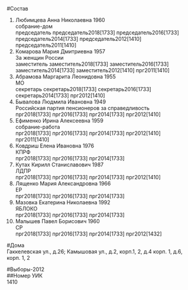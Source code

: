 #Состав  
1. Любимцева Анна Николаевна 1960  
    собрание-дом  
    председатель председатель2018[1733] председатель2016[1733] председатель2014[1733] председатель2012[1410] председатель2011[1410]  
2. Комарова Мария Дмитриевна 1957  
    За женщин России  
    заместитель заместитель2018[1733] заместитель2016[1733] заместитель2014[1733] заместитель2012[1410] прг2011[1410]  
3. Абрамова Маргарита Леонидовна 1955  
    МО  
    секретарь секретарь2018[1733] секретарь2016[1733] секретарь2014[1733] прг2012[1410]  
4. Бывалова Людмила Ивановна 1949  
    Российская партия пенсионеров за справедливость  
    прг2018[1733] прг2016[1733] прг2014[1733] прг2012[1410]  
5. Ефименко Ирина Алексеевна 1959  
    собрание-работа  
    прг2018[1733] прг2016[1733] прг2014[1733] прг2012[1410] прг2011[1410]  
6. Ковдриш Елена Ивановна 1976  
    КПРФ  
    прг2018[1733] прг2016[1733] прг2014[1733]  
7. Кутах Кирилл Станиславович 1987  
    ЛДПР  
    прг2018[1733] прг2016[1733] прг2014[1733] прг2012[1410]  
8. Лященко Мария Александровна 1966  
    ЕР  
    прг2018[1733] прг2016[1733] прг2014[1733]  
9. Мазовка Екатерина Николаевна 1992  
    ЯБЛОКО  
    прг2018[1733] прг2016[1733] прг2014[1733]  
10. Малышев Павел Борисович 1960  
    СР  
    прг2018[1733] прг2016[1733] прг2014[1733] прг2012[1432]  
  
#Дома  
Гаккелевская ул., д.26; Камышовая ул., д.2, корп.1, 2, д.4 корп. 1, д.6, корп. 1, 2  
  
#Выборы-2012  
##Номер УИК  
1410  

